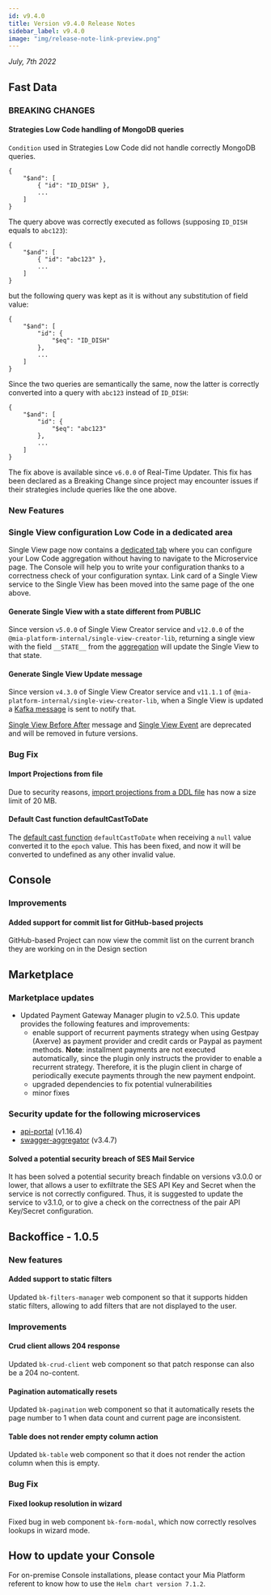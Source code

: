 ```yaml
---
id: v9.4.0
title: Version v9.4.0 Release Notes
sidebar_label: v9.4.0
image: "img/release-note-link-preview.png"
---
```


_July, 7th 2022_

## Fast Data

### BREAKING CHANGES

#### Strategies Low Code handling of MongoDB queries

`Condition` used in Strategies Low Code did not handle correctly MongoDB queries.
```
{
    "$and": [
        { "id": "ID_DISH" },
        ...
    ]
}
```

The query above was correctly executed as follows (supposing `ID_DISH` equals to `abc123`):
```
{
    "$and": [
        { "id": "abc123" },
        ...
    ]
}
```

but the following query was kept as it is without any substitution of field value:

```
{
    "$and": [
        "id": {
            "$eq": "ID_DISH"
        },
        ...
    ]
}
```

Since the two queries are semantically the same, now the latter is correctly converted into a query with `abc123` instead of `ID_DISH`:

```
{
    "$and": [
        "id": {
            "$eq": "abc123"
        },
        ...
    ]
}
```

The fix above is available since `v6.0.0` of Real-Time Updater. This fix has been declared as a Breaking Change since project may encounter issues if their strategies include queries like the one above.

### New Features

### Single View configuration Low Code in a dedicated area

Single View page now contains a [dedicated tab](/docs/fast_data/reworked_doc/configuration/single_views#create-the-single-view-creator-service) where you can configure your Low Code aggregation without having to navigate to the Microservice page. The Console will help you to write your configuration thanks to a correctness check of your configuration syntax.
Link card of a Single View service to the Single View has been moved into the same page of the one above.

#### Generate Single View with a state different from PUBLIC

Since version `v5.0.0` of Single View Creator service and `v12.0.0` of the `@mia-platform-internal/single-view-creator-lib`, returning a single view with the field `__STATE__` from the [aggregation](/docs/fast_data/single_view_creator/low-code-configuration#aggregation) will update the Single View to that state.

#### Generate Single View Update message

Since version `v4.3.0` of Single View Creator service and `v11.1.1` of `@mia-platform-internal/single-view-creator-lib`, when a Single View is updated a [Kafka message](/docs/fast_data/reworked_doc/inputs_and_outputs#single-view-update) is sent to notify that.

[Single View Before After](/docs/fast_data/reworked_doc/inputs_and_outputs#single-view-before-after) message and [Single View Event](/docs/fast_data/reworked_doc/inputs_and_outputs#single-view-event) are deprecated and will be removed in future versions.

### Bug Fix

#### Import Projections from file

Due to security reasons, [import projections from a DDL file](/docs/fast_data/create_projection#import-multiple-projections-from-a-ddl-file) has now a size limit of 20 MB.

#### Default Cast function defaultCastToDate

The [default cast function](/docs/fast_data/cast_functions#cast-function-default) `defaultCastToDate` when receiving a `null` value converted it to the `epoch` value. This has been fixed, and now it will be converted to undefined as any other invalid value.

## Console

### Improvements

#### Added support for commit list for GitHub-based projects

GitHub-based Project can now view the commit list on the current branch they are working on in the Design section

## Marketplace

### Marketplace updates

- Updated Payment Gateway Manager plugin to v2.5.0. This update provides the following features and improvements:
  - enable support of recurrent payments strategy when using Gestpay (Axerve) as payment provider and credit cards or Paypal as payment methods.
    **Note**: installment payments are not executed automatically, since the plugin only instructs the provider to enable a recurrent strategy. Therefore, it is the plugin client in charge of periodically execute payments through the new payment endpoint.
  - upgraded dependencies to fix potential vulnerabilities
  - minor fixes

### Security update for the following microservices

- [api-portal](/docs/runtime_suite/api-portal/changelog) (v1.16.4)
- [swagger-aggregator](/docs/runtime_suite/swagger-aggregator/changelog) (v3.4.7)

#### Solved a potential security breach of SES Mail Service

It has been solved a potential security breach findable on versions v3.0.0 or lower, that allows a user to exfiltrate the SES API Key and Secret when the service is not correctly configured.
Thus, it is suggested to update the service to v3.1.0, or to give a check on the correctness of the pair API Key/Secret configuration.

## Backoffice - 1.0.5

### New features

#### Added support to static filters

Updated `bk-filters-manager` web component so that it supports hidden static filters, allowing to add filters that are not displayed to the user.

### Improvements

#### Crud client allows 204 response

Updated `bk-crud-client` web component so that patch response can also be a 204 no-content.

#### Pagination automatically resets

Updated `bk-pagination` web component so that it automatically resets the page number to 1 when data count and current page are inconsistent.

#### Table does not render empty column action

Updated `bk-table` web component so that it does not render the action column when this is empty.

### Bug Fix

#### Fixed lookup resolution in wizard

Fixed bug in web component `bk-form-modal`, which now correctly resolves lookups in wizard mode.

## How to update your Console

For on-premise Console installations, please contact your Mia Platform referent to know how to use the `Helm chart version 7.1.2`.
